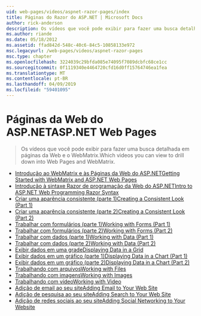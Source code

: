 ```yaml
---
uid: web-pages/videos/aspnet-razor-pages/index
title: Páginas do Razor do ASP.NET | Microsoft Docs
author: rick-anderson
description: Os vídeos que você pode exibir para fazer uma busca detalhada em páginas da Web e o WebMatrix.
ms.author: riande
ms.date: 05/18/2012
ms.assetid: ffad842d-548c-40c6-84c5-10858133e972
msc.legacyurl: /web-pages/videos/aspnet-razor-pages
msc.type: chapter
ms.openlocfilehash: 3224039c29bfda085e74095f7089dcbfc68ce1cc
ms.sourcegitcommit: 0f1119340e4464720cfd16d0ff15764746ea1fea
ms.translationtype: MT
ms.contentlocale: pt-BR
ms.lasthandoff: 04/09/2019
ms.locfileid: "59401095"
---
```

# <a name="aspnet-web-pages"></a><span data-ttu-id="c73db-103">Páginas da Web do ASP.NET</span><span class="sxs-lookup"><span data-stu-id="c73db-103">ASP.NET Web Pages</span></span>

> <span data-ttu-id="c73db-104">Os vídeos que você pode exibir para fazer uma busca detalhada em páginas da Web e o WebMatrix.</span><span class="sxs-lookup"><span data-stu-id="c73db-104">Which videos you can view to drill down into Web Pages and WebMatrix.</span></span>


- [<span data-ttu-id="c73db-105">Introdução ao WebMatrix e às Páginas da Web do ASP.NET</span><span class="sxs-lookup"><span data-stu-id="c73db-105">Getting Started with WebMatrix and ASP.NET Web Pages</span></span>](getting-started-with-webmatrix-and-aspnet-web-pages.md)
- [<span data-ttu-id="c73db-106">Introdução à sintaxe Razor de programação da Web do ASP.NET</span><span class="sxs-lookup"><span data-stu-id="c73db-106">Intro to ASP.NET Web Programming Razor Syntax</span></span>](introduction-to-aspnet-web-programming-using-the-razor-syntax.md)
- [<span data-ttu-id="c73db-107">Criar uma aparência consistente (parte 1)</span><span class="sxs-lookup"><span data-stu-id="c73db-107">Creating a Consistent Look (Part 1)</span></span>](creating-a-consistent-look-part-1.md)
- [<span data-ttu-id="c73db-108">Criar uma aparência consistente (parte 2)</span><span class="sxs-lookup"><span data-stu-id="c73db-108">Creating a Consistent Look (Part 2)</span></span>](creating-a-consistent-look-part-2.md)
- [<span data-ttu-id="c73db-109">Trabalhar com formulários (parte 1)</span><span class="sxs-lookup"><span data-stu-id="c73db-109">Working with Forms (Part 1)</span></span>](working-with-forms-part-1.md)
- [<span data-ttu-id="c73db-110">Trabalhar com formulários (parte 2)</span><span class="sxs-lookup"><span data-stu-id="c73db-110">Working with Forms (Part 2)</span></span>](working-with-forms-part-2.md)
- [<span data-ttu-id="c73db-111">Trabalhar com dados (parte 1)</span><span class="sxs-lookup"><span data-stu-id="c73db-111">Working with Data (Part 1)</span></span>](working-with-data-part-1.md)
- [<span data-ttu-id="c73db-112">Trabalhar com dados (parte 2)</span><span class="sxs-lookup"><span data-stu-id="c73db-112">Working with Data (Part 2)</span></span>](working-with-data-part-2.md)
- [<span data-ttu-id="c73db-113">Exibir dados em uma grade</span><span class="sxs-lookup"><span data-stu-id="c73db-113">Displaying Data in a Grid</span></span>](displaying-data-in-a-grid.md)
- [<span data-ttu-id="c73db-114">Exibir dados em um gráfico (parte 1)</span><span class="sxs-lookup"><span data-stu-id="c73db-114">Displaying Data in a Chart (Part 1)</span></span>](displaying-data-in-a-chart-part-1.md)
- [<span data-ttu-id="c73db-115">Exibir dados em um gráfico (parte 2)</span><span class="sxs-lookup"><span data-stu-id="c73db-115">Displaying Data in a Chart (Part 2)</span></span>](displaying-data-in-a-chart-part-2.md)
- [<span data-ttu-id="c73db-116">Trabalhando com arquivos</span><span class="sxs-lookup"><span data-stu-id="c73db-116">Working with Files</span></span>](working-with-files.md)
- [<span data-ttu-id="c73db-117">Trabalhando com imagens</span><span class="sxs-lookup"><span data-stu-id="c73db-117">Working with Images</span></span>](working-with-images.md)
- [<span data-ttu-id="c73db-118">Trabalhando com vídeo</span><span class="sxs-lookup"><span data-stu-id="c73db-118">Working with Video</span></span>](working-with-video.md)
- [<span data-ttu-id="c73db-119">Adição de email ao seu site</span><span class="sxs-lookup"><span data-stu-id="c73db-119">Adding Email to Your Web Site</span></span>](adding-email-to-your-web-site.md)
- [<span data-ttu-id="c73db-120">Adição de pesquisa ao seu site</span><span class="sxs-lookup"><span data-stu-id="c73db-120">Adding Search to Your Web Site</span></span>](adding-search-to-your-web-site.md)
- [<span data-ttu-id="c73db-121">Adição de redes sociais ao seu site</span><span class="sxs-lookup"><span data-stu-id="c73db-121">Adding Social Networking to Your Website</span></span>](adding-social-networking-to-your-website.md)
